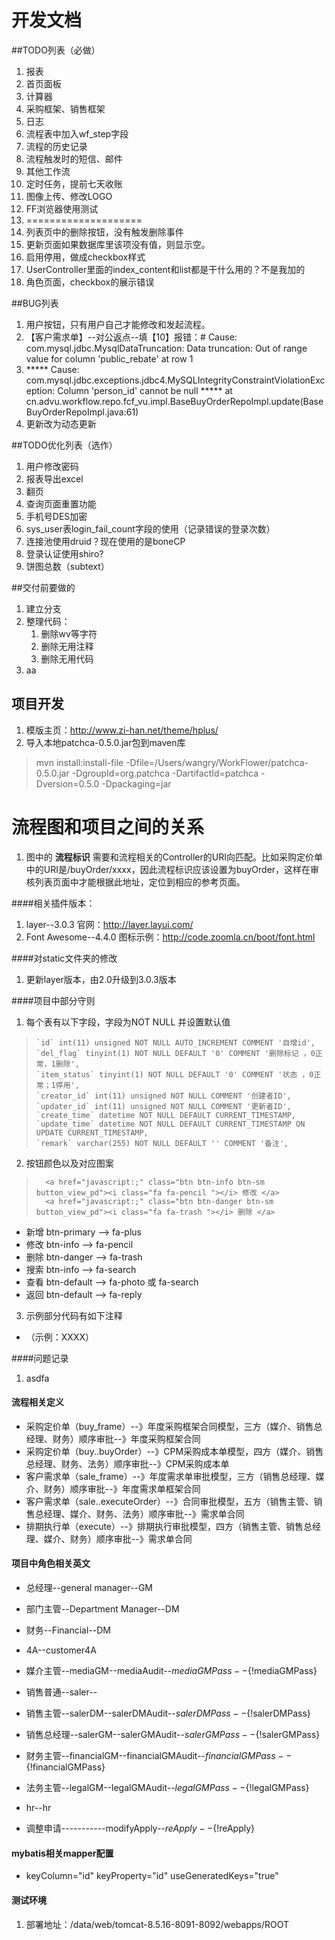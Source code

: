 开发文档
=


##TODO列表（必做）
1. 报表
1. 首页面板
1. 计算器
1. 采购框架、销售框架
1. 日志
1. 流程表中加入wf_step字段
1. 流程的历史记录
1. 流程触发时的短信、邮件
1. 其他工作流
1. 定时任务，提前七天收账
1. 图像上传、修改LOGO
1. FF浏览器使用测试
1. ====================
1. 列表页中的删除按钮，没有触发删除事件
1. 更新页面如果数据库里该项没有值，则显示空。
1. 启用停用，做成checkbox样式
1. UserController里面的index_content和list都是干什么用的？不是我加的
1. 角色页面，checkbox的展示错误

##BUG列表
1. 用户按钮，只有用户自己才能修改和发起流程。
1. 【客户需求单】--对公返点--填【10】报错：# Cause: com.mysql.jdbc.MysqlDataTruncation: Data truncation: Out of range value for column 'public_rebate' at row 1
1. ***** Cause: com.mysql.jdbc.exceptions.jdbc4.MySQLIntegrityConstraintViolationException: Column 'person_id' cannot be null
***** at cn.advu.workflow.repo.fcf_vu.impl.BaseBuyOrderRepoImpl.update(BaseBuyOrderRepoImpl.java:61)
1. 更新改为动态更新



##TODO优化列表（选作）
1. 用户修改密码
1. 报表导出excel
1. 翻页
1. 查询页面重置功能
1. 手机号DES加密
1. sys_user表login_fail_count字段的使用（记录错误的登录次数）
1. 连接池使用druid？现在使用的是boneCP
1. 登录认证使用shiro?
1. 饼图总数（subtext）


##交付前要做的
1. 建立分支
1. 整理代码：
    1. 删除wv等字符
    1. 删除无用注释
    1. 删除无用代码
1. aa


## 项目开发
1. 模版主页：http://www.zi-han.net/theme/hplus/
1. 导入本地patchca-0.5.0.jar包到maven库
> mvn install:install-file  -Dfile=/Users/wangry/WorkFlower/patchca-0.5.0.jar  -DgroupId=org.patchca  -DartifactId=patchca -Dversion=0.5.0 -Dpackaging=jar



# 流程图和项目之间的关系
1. 图中的 **流程标识** 需要和流程相关的Controller的URI向匹配。比如采购定价单中的URI是/buyOrder/xxxx，因此流程标识应该设置为buyOrder，这样在审核列表页面中才能根据此地址，定位到相应的参考页面。

####相关插件版本：
1. layer--3.0.3
官网：http://layer.layui.com/
1. Font Awesome--4.4.0
图标示例：http://code.zoomla.cn/boot/font.html


####对static文件夹的修改
1. 更新layer版本，由2.0升级到3.0.3版本

####项目中部分守则
1. 每个表有以下字段，字段为NOT NULL 并设置默认值
>     `id` int(11) unsigned NOT NULL AUTO_INCREMENT COMMENT '自增id',
>     `del_flag` tinyint(1) NOT NULL DEFAULT '0' COMMENT '删除标记 ，0正常，1删除',
>     `item_status` tinyint(1) NOT NULL DEFAULT '0' COMMENT '状态 ，0正常；1停用',
>     `creator_id` int(11) unsigned NOT NULL COMMENT '创建者ID',
>     `updater_id` int(11) unsigned NOT NULL COMMENT '更新者ID',
>     `create_time` datetime NOT NULL DEFAULT CURRENT_TIMESTAMP,
>     `update_time` datetime NOT NULL DEFAULT CURRENT_TIMESTAMP ON UPDATE CURRENT_TIMESTAMP,
>     `remark` varchar(255) NOT NULL DEFAULT '' COMMENT '备注',

2. 按钮颜色以及对应图案
>       <a href="javascript:;" class="btn btn-info btn-sm button_view_pd"><i class="fa fa-pencil "></i> 修改 </a>
>       <a href="javascript:;" class="btn btn-danger btn-sm button_view_pd"><i class="fa fa-trash "></i> 删除 </a>
* 新增 btn-primary --> fa-plus
* 修改 btn-info --> fa-pencil
* 删除 btn-danger --> fa-trash
* 搜索 btn-info --> fa-search
* 查看 btn-default --> fa-photo 或 fa-search
* 返回 btn-default --> fa-reply

3. 示例部分代码有如下注释
* （示例：XXXX）


####问题记录
1. asdfa

#### 流程相关定义
* 采购定价单（buy_frame）--》年度采购框架合同模型，三方（媒介、销售总经理、财务）顺序审批--》年度采购框架合同
* 采购定价单（buy..buyOrder）--》CPM采购成本单模型，四方（媒介、销售总经理、财务、法务）顺序审批--》CPM采购成本单
* 客户需求单（sale_frame）--》年度需求单审批模型，三方（销售总经理、媒介、财务）顺序审批--》年度需求单框架合同
* 客户需求单（sale..executeOrder）--》合同审批模型，五方（销售主管、销售总经理、媒介、财务、法务）顺序审批--》需求单合同
* 排期执行单（execute）--》排期执行审批模型，四方（销售主管、销售总经理、媒介、财务）顺序审批--》需求单合同

#### 项目中角色相关英文
* 总经理--general manager--GM
* 部门主管--Department Manager--DM
* 财务--Financial--DM


* 4A--customer4A
* 媒介主管--mediaGM--mediaAudit--${mediaGMPass}--${!mediaGMPass}
* 销售普通--saler--
* 销售主管--salerDM--salerDMAudit--${salerDMPass}--${!salerDMPass}
* 销售总经理--salerGM--salerGMAudit--${salerGMPass}--${!salerGMPass}
* 财务主管--financialGM--financialGMAudit--${financialGMPass}--${!financialGMPass}
* 法务主管--legalGM--legalGMAudit--${legalGMPass}--${!legalGMPass}
* hr--hr
* 调整申请-----------modifyApply--${reApply}--${!reApply}


#### mybatis相关mapper配置
*  keyColumn="id" keyProperty="id"  useGeneratedKeys="true"

#### 测试环境
1. 部署地址：/data/web/tomcat-8.5.16-8091-8092/webapps/ROOT